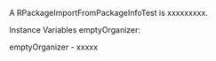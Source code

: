 A RPackageImportFromPackageInfoTest is xxxxxxxxx.Instance Variables	emptyOrganizer:		<Object>emptyOrganizer	- xxxxx